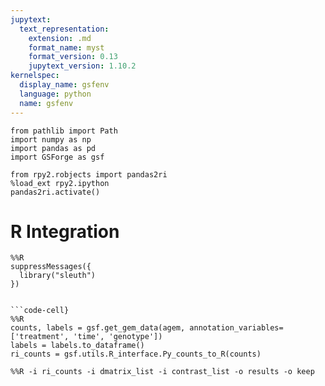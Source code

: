 ```yaml
---
jupytext:
  text_representation:
    extension: .md
    format_name: myst
    format_version: 0.13
    jupytext_version: 1.10.2
kernelspec:
  display_name: gsfenv
  language: python
  name: gsfenv
---
```

```{code-cell}
from pathlib import Path
import numpy as np
import pandas as pd
import GSForge as gsf
```


```{code-cell}
from rpy2.robjects import pandas2ri
%load_ext rpy2.ipython
pandas2ri.activate()
```

# R Integration

```{code-cell}
%%R
suppressMessages({
  library("sleuth")
})


```code-cell}
%%R
counts, labels = gsf.get_gem_data(agem, annotation_variables=['treatment', 'time', 'genotype'])
labels = labels.to_dataframe()
ri_counts = gsf.utils.R_interface.Py_counts_to_R(counts)
```


```code-cell}
%%R -i ri_counts -i dmatrix_list -i contrast_list -o results -o keep
```
